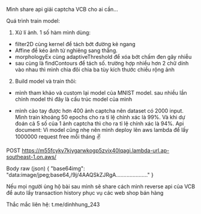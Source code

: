 Mình share api giải captcha VCB cho ai cần...

Quá trình train model:

1. Xử lí ảnh. 1 số hàm mình dùng:
  + filter2D cùng kernel để tách bớt đường kẻ ngang
  + Affine để kéo ảnh từ nghiêng sang thẳng.
  + morphologyEx cùng adaptiveThreshold để xóa bớt chấm đen gây nhiễu
  + sau cùng là findContours để tách số. trường hợp nhiều hơn 2 chữ dính vào nhau thì mình chia đôi chia ba tùy kích thước chiều rộng ảnh
2. Build model và train thôi:

  + mình tham khảo và custom lại model của MNIST model. sau nhiều lần chỉnh model thì đây là cấu trúc model của mình

  + mình cào tay được hơn 400 ảnh captcha nên dataset có 2000 input. Mình train khoảng 50 epochs cho ra tỉ lệ chính xác là 99%. Và khi dự đoán cả 5 số     của 1 ảnh captcha thì cho ra tỉ lệ chính xác là 94%.
Api document:
Vì model cũng nhẹ nên mình deploy lên aws lambda để lấy 1000000 request free mỗi tháng ✌️

POST  https://m55fcyky7kjygarwkogp5zvix40lqagi.lambda-url.ap-southeast-1.on.aws/

Body raw (json)
  {
      "base64img": "data:image/jpeg;base64,/9j/4AAQSkZJRgA....................."
  }

Nếu mọi người ủng hộ bài sau mình sẽ share cách mình reverse api của VCB để auto lấy transaction history phục vụ các web shop bán hàng

Thắc mắc liên hệ: t.me/dinhhung_243
